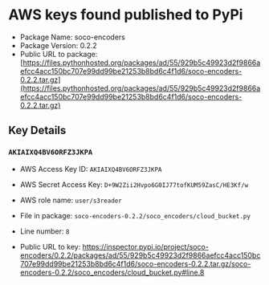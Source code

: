# AWS keys found published to PyPi

* Package Name: soco-encoders
* Package Version: 0.2.2
* Public URL to package: [https://files.pythonhosted.org/packages/ad/55/929b5c49923d2f9866aefcc4acc150bc707e99dd99be21253b8bd6c4f1d6/soco-encoders-0.2.2.tar.gz](https://files.pythonhosted.org/packages/ad/55/929b5c49923d2f9866aefcc4acc150bc707e99dd99be21253b8bd6c4f1d6/soco-encoders-0.2.2.tar.gz)

## Key Details

### `AKIAIXQ4BV6ORFZ3JKPA`

* AWS Access Key ID: `AKIAIXQ4BV6ORFZ3JKPA`
* AWS Secret Access Key: `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` 
* AWS role name: `user/s3reader`
* File in package: `soco-encoders-0.2.2/soco_encoders/cloud_bucket.py`
* Line number: `8`

* Public URL to key: https://inspector.pypi.io/project/soco-encoders/0.2.2/packages/ad/55/929b5c49923d2f9866aefcc4acc150bc707e99dd99be21253b8bd6c4f1d6/soco-encoders-0.2.2.tar.gz/soco-encoders-0.2.2/soco_encoders/cloud_bucket.py#line.8


